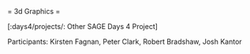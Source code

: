 = 3d Graphics =

[:days4/projects/: Other SAGE Days 4 Project]

Participants: Kirsten Fagnan, Peter Clark, Robert Bradshaw, Josh Kantor
